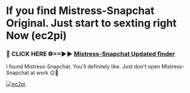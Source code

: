 # If you find Mistress-Snapchat Original. Just start to sexting right Now (ec2pi)

<h3>🔴 CLICK HERE 🌐==►► <a href="https://tinyurl.com/mtbk5fxa" rel="nofollow">Mistress-Snapchat Updated finder</a></h3>

I found Mistress-Snapchat. You'll definitely like. Just don't open Mistress-Snapchat at work 😉💬

[![ec2pi](https://i.imgur.com/Q8WKrnY.jpeg)](https://tinyurl.com/mtbk5fxa)
